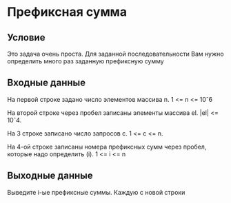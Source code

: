 # Префиксная сумма

## Условие
Это задача очень проста. Для заданной последовательности Вам нужно определить много раз заданную префиксную сумму 

## Входные данные
На первой строке задано число элементов массива n. 1 <= n <= 10ˆ6

На второй строке через пробел записаны элементы массива el. |el| <= 10ˆ4.

На 3 строке записано число запросов с. 1 <= c <= n.

На 4-ой строке записаны номера префиксных сумм через пробел, которые надо определить (i). 1 <= i <= n

## Выходные данные
Выведите i-ые префиксные суммы. Каждую с новой строки
